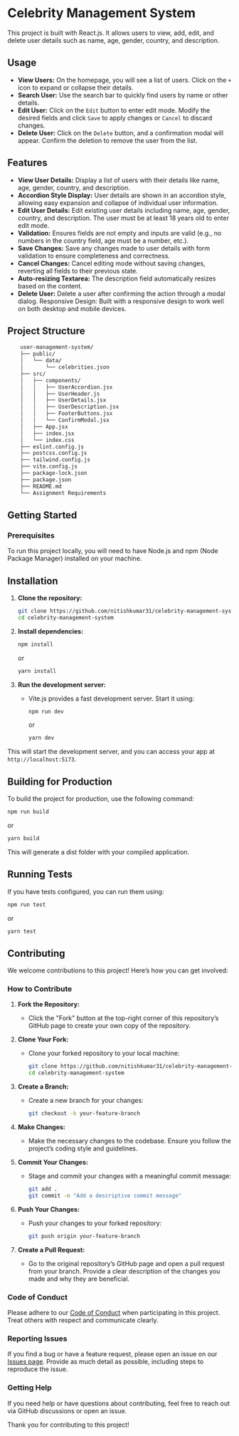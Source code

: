 # Celebrity Management System

This project is built with React.js. It allows users to view, add, edit, and delete user details such as name, age, gender, country, and description.

## Usage

- **View Users:** On the homepage, you will see a list of users. Click on the `+` icon to expand or collapse their details.
- **Search User:** Use the search bar to quickly find users by name or other details.
- **Edit User:** Click on the `Edit` button to enter edit mode. Modify the desired fields and click `Save` to apply changes or `Cancel` to discard changes.
- **Delete User:** Click on the `Delete` button, and a confirmation modal will appear. Confirm the deletion to remove the user from the list.

## Features

- **View User Details:** Display a list of users with their details like name, age, gender, country, and description.
- **Accordion Style Display:** User details are shown in an accordion style, allowing easy expansion and collapse of individual user information.
- **Edit User Details:** Edit existing user details including name, age, gender, country, and description. The user must be at least 18 years old to enter edit mode.
- **Validation:** Ensures fields are not empty and inputs are valid (e.g., no numbers in the country field, age must be a number, etc.).
- **Save Changes:** Save any changes made to user details with form validation to ensure completeness and correctness.
- **Cancel Changes:** Cancel editing mode without saving changes, reverting all fields to their previous state.
- **Auto-resizing Textarea:** The description field automatically resizes based on the content.
- **Delete User:** Delete a user after confirming the action through a modal dialog.
  Responsive Design: Built with a responsive design to work well on both desktop and mobile devices.

## Project Structure

```bash
    user-management-system/
    ├── public/
    │   └── data/
    │       └── celebrities.json
    ├── src/
    │   ├── components/
    │   │   ├── UserAccordion.jsx
    │   │   ├── UserHeader.js
    │   │   ├── UserDetails.jsx
    │   │   ├── UserDescription.jsx
    │   │   ├── FooterButtons.jsx
    │   │   └── ConfirmModal.jsx
    │   ├── App.jsx
    │   ├── index.jsx
    │   └── index.css
    ├── eslint.config.js
    ├── postcss.config.js
    ├── tailwind.config.js
    ├── vite.config.js
    ├── package-lock.json
    ├── package.json
    ├── README.md
    └── Assignment Requirements
```

## Getting Started

### Prerequisites

To run this project locally, you will need to have Node.js and npm (Node Package Manager) installed on your machine.

## Installation

1. **Clone the repository:**

   ```bash
   git clone https://github.com/nitishkumar31/celebrity-management-system.git
   cd celebrity-management-system
   ```

2. **Install dependencies:**

   ```bash
   npm install
   ```

   or

   ```bash
   yarn install
   ```

3. **Run the development server:**

   - Vite.js provides a fast development server. Start it using:

     ```bash
     npm run dev
     ```

     or

     ```bash
     yarn dev
     ```

This will start the development server, and you can access your app at `http://localhost:5173`.

## Building for Production

To build the project for production, use the following command:

```bash
npm run build
```

or

```bash
yarn build
```

This will generate a dist folder with your compiled application.

## Running Tests

If you have tests configured, you can run them using:

```bash
npm run test
```

or

```bash
yarn test
```

## Contributing

We welcome contributions to this project! Here’s how you can get involved:

### How to Contribute

1. **Fork the Repository:**

   - Click the "Fork" button at the top-right corner of this repository’s GitHub page to create your own copy of the repository.

2. **Clone Your Fork:**

   - Clone your forked repository to your local machine:

     ```bash
     git clone https://github.com/nitishkumar31/celebrity-management-system.git
     cd celebrity-management-system
     ```

3. **Create a Branch:**

   - Create a new branch for your changes:

     ```bash
     git checkout -b your-feature-branch
     ```

4. **Make Changes:**

   - Make the necessary changes to the codebase. Ensure you follow the project’s coding style and guidelines.

5. **Commit Your Changes:**

   - Stage and commit your changes with a meaningful commit message:

     ```bash
     git add .
     git commit -m "Add a descriptive commit message"
     ```

6. **Push Your Changes:**

   - Push your changes to your forked repository:

     ```bash
     git push origin your-feature-branch
     ```

7. **Create a Pull Request:**
   - Go to the original repository’s GitHub page and open a pull request from your branch. Provide a clear description of the changes you made and why they are beneficial.

### Code of Conduct

Please adhere to our [Code of Conduct](CODE_OF_CONDUCT.md) when participating in this project. Treat others with respect and communicate clearly.

### Reporting Issues

If you find a bug or have a feature request, please open an issue on our [Issues page](https://github.com/nitishkumar31/celebrity-management-system/issues). Provide as much detail as possible, including steps to reproduce the issue.

### Getting Help

If you need help or have questions about contributing, feel free to reach out via GitHub discussions or open an issue.

Thank you for contributing to this project!
